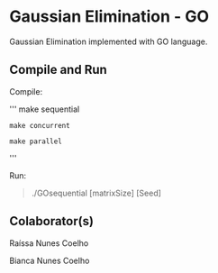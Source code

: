 # Gaussian Elimination - GO

Gaussian Elimination implemented with GO language. 

## Compile and Run

Compile:

'''
	make sequential

	make concurrent

	make parallel
'''

Run:

>	./GOsequential [matrixSize] [Seed]

## Colaborator(s)

Raíssa Nunes Coelho
 
Bianca Nunes Coelho
